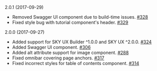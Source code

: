 <stache
  pageTitle="September"
  navOrder="80"
  showTableOfContents="true">

  <stache-page-anchor>
    2.0.1 (2017-09-29)
  </stache-page-anchor>

  <ul>
    <li>
      Removed Swagger UI component due to build-time issues. <a href="https://github.com/blackbaud/stache2/pull/328">#328 <i class="fa fa-external-link" aria-hidden="true"></i></a>
    </li>
    <li>
      Fixed style bug with tutorial component's header. <a href="https://github.com/blackbaud/stache2/pull/329">#329 <i class="fa fa-external-link" aria-hidden="true"></i></a>
    </li>
  </ul>

  <stache-page-anchor>
    2.0.0 (2017-09-27)
  </stache-page-anchor>
  <ul>
    <li>
      Added support for SKY UX Builder <sky-code>^1.0.0</sky-code> and SKY UX <sky-code>^2.0.0</sky-code>. <a href="https://github.com/blackbaud/stache2/pull/324">#324 <i class="fa fa-external-link" aria-hidden="true"></i></a>
    </li>
    <li>
      Added Swagger UI component. <a href="https://github.com/blackbaud/stache2/pull/306">#306 <i class="fa fa-external-link" aria-hidden="true"></i></a>
    </li>
    <li>
      Added <sky-code>alt</sky-code> attribute support for image component. <a href="https://github.com/blackbaud/stache2/pull/288">#288 <i class="fa fa-external-link" aria-hidden="true"></i></a>
    </li>
    <li>
      Fixed omnibar covering page anchors. <a href="https://github.com/blackbaud/stache2/pull/317">#317 <i class="fa fa-external-link" aria-hidden="true"></i></a>
    </li>
    <li>
      Fixed incorrect styles for table of contents component. <a href="https://github.com/blackbaud/stache2/pull/314">#314 <i class="fa fa-external-link" aria-hidden="true"></i></a>
    </li>
  </ul>
</stache>
